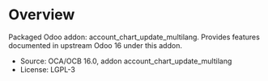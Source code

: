 # Overview

Packaged Odoo addon: account_chart_update_multilang. Provides features documented in upstream Odoo 16 under this addon.

- Source: OCA/OCB 16.0, addon account_chart_update_multilang
- License: LGPL-3
